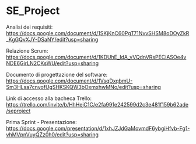 # SE_Project

Analisi dei requisiti:  https://docs.google.com/document/d/1SKjKnC60PgT71NvvSHSM8oDOyZkR_KgGQvXJY-DSaNY/edit?usp=sharing

Relazione Scrum: https://docs.google.com/document/d/1KDUhE_IdA_vVQdnVRsPECiASOe4vNDE6GirLN2CKsWU/edit?usp=sharing

Documento di progettazione del software: https://docs.google.com/document/d/1VsqDxqbmU-Sm3HLsa7cnyofUgSHKSKQW3bOxmxhwMNo/edit?usp=sharing

Link di accesso alla bacheca Trello: https://trello.com/invite/b/HhHejC1C/e2fa991e242599d2c3e481f159b62ade/seproject

Prima Sprint - Presentazione: https://docs.google.com/presentation/d/1xhJZJdGaMovmdF6ybgiHfvb-Fg1-vhMVpnVuyQZz0h0/edit?usp=sharing

